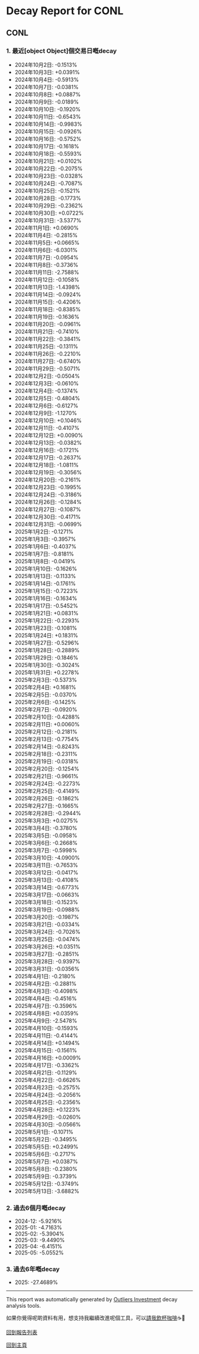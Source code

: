 # Decay Report for CONL

## CONL

### 1. 最近[object Object]個交易日嘅decay

- 2024年10月2日: -0.1513%
- 2024年10月3日: +0.0391%
- 2024年10月4日: -0.5913%
- 2024年10月7日: -0.0381%
- 2024年10月8日: +0.0887%
- 2024年10月9日: -0.0189%
- 2024年10月10日: -0.1920%
- 2024年10月11日: -0.6543%
- 2024年10月14日: -0.9983%
- 2024年10月15日: -0.0926%
- 2024年10月16日: -0.5752%
- 2024年10月17日: -0.1618%
- 2024年10月18日: -0.5593%
- 2024年10月21日: +0.0102%
- 2024年10月22日: -0.2075%
- 2024年10月23日: -0.0328%
- 2024年10月24日: -0.7087%
- 2024年10月25日: -0.1521%
- 2024年10月28日: -0.1773%
- 2024年10月29日: -0.2362%
- 2024年10月30日: +0.0722%
- 2024年10月31日: -3.5377%
- 2024年11月1日: +0.0690%
- 2024年11月4日: -0.2815%
- 2024年11月5日: +0.0665%
- 2024年11月6日: -6.0301%
- 2024年11月7日: -0.0954%
- 2024年11月8日: -0.3736%
- 2024年11月11日: -2.7588%
- 2024年11月12日: -0.1058%
- 2024年11月13日: -1.4398%
- 2024年11月14日: -0.0924%
- 2024年11月15日: -0.4206%
- 2024年11月18日: -0.8385%
- 2024年11月19日: -0.1636%
- 2024年11月20日: -0.0961%
- 2024年11月21日: -0.7410%
- 2024年11月22日: -0.3841%
- 2024年11月25日: -0.1311%
- 2024年11月26日: -0.2210%
- 2024年11月27日: -0.6740%
- 2024年11月29日: -0.5071%
- 2024年12月2日: -0.0504%
- 2024年12月3日: -0.0610%
- 2024年12月4日: -0.1374%
- 2024年12月5日: -0.4804%
- 2024年12月6日: -0.6127%
- 2024年12月9日: -1.1270%
- 2024年12月10日: +0.1046%
- 2024年12月11日: -0.4107%
- 2024年12月12日: +0.0090%
- 2024年12月13日: -0.0382%
- 2024年12月16日: -0.1721%
- 2024年12月17日: -0.2637%
- 2024年12月18日: -1.0811%
- 2024年12月19日: -0.3056%
- 2024年12月20日: -0.2161%
- 2024年12月23日: -0.1995%
- 2024年12月24日: -0.3186%
- 2024年12月26日: -0.1284%
- 2024年12月27日: -0.1087%
- 2024年12月30日: -0.4171%
- 2024年12月31日: -0.0699%
- 2025年1月2日: -0.1271%
- 2025年1月3日: -0.3957%
- 2025年1月6日: -0.4037%
- 2025年1月7日: -0.8181%
- 2025年1月8日: -0.0419%
- 2025年1月10日: -0.1626%
- 2025年1月13日: -0.1133%
- 2025年1月14日: -0.1761%
- 2025年1月15日: -0.7223%
- 2025年1月16日: -0.1634%
- 2025年1月17日: -0.5452%
- 2025年1月21日: +0.0831%
- 2025年1月22日: -0.2293%
- 2025年1月23日: -0.1081%
- 2025年1月24日: +0.1831%
- 2025年1月27日: -0.5296%
- 2025年1月28日: -0.2889%
- 2025年1月29日: -0.1846%
- 2025年1月30日: -0.3024%
- 2025年1月31日: +0.2278%
- 2025年2月3日: -0.5373%
- 2025年2月4日: +0.1681%
- 2025年2月5日: -0.0370%
- 2025年2月6日: -0.1425%
- 2025年2月7日: -0.0920%
- 2025年2月10日: -0.4288%
- 2025年2月11日: +0.0060%
- 2025年2月12日: -0.2181%
- 2025年2月13日: -0.7754%
- 2025年2月14日: -0.8243%
- 2025年2月18日: -0.2311%
- 2025年2月19日: -0.0318%
- 2025年2月20日: -0.1254%
- 2025年2月21日: -0.9661%
- 2025年2月24日: -0.2273%
- 2025年2月25日: -0.4149%
- 2025年2月26日: -0.1862%
- 2025年2月27日: -0.1665%
- 2025年2月28日: -0.2944%
- 2025年3月3日: +0.0275%
- 2025年3月4日: -0.3780%
- 2025年3月5日: -0.0958%
- 2025年3月6日: -0.2668%
- 2025年3月7日: -0.5998%
- 2025年3月10日: -4.0900%
- 2025年3月11日: -0.7653%
- 2025年3月12日: -0.0417%
- 2025年3月13日: -0.4108%
- 2025年3月14日: -0.6773%
- 2025年3月17日: -0.0663%
- 2025年3月18日: -0.1523%
- 2025年3月19日: -0.0988%
- 2025年3月20日: -0.1987%
- 2025年3月21日: -0.0334%
- 2025年3月24日: -0.7026%
- 2025年3月25日: -0.0474%
- 2025年3月26日: +0.0351%
- 2025年3月27日: -0.2851%
- 2025年3月28日: -0.9397%
- 2025年3月31日: -0.0356%
- 2025年4月1日: -0.2180%
- 2025年4月2日: -0.2881%
- 2025年4月3日: -0.4098%
- 2025年4月4日: -0.4516%
- 2025年4月7日: -0.3596%
- 2025年4月8日: +0.0359%
- 2025年4月9日: -2.5478%
- 2025年4月10日: -0.1593%
- 2025年4月11日: -0.4144%
- 2025年4月14日: +0.1494%
- 2025年4月15日: -0.1561%
- 2025年4月16日: +0.0009%
- 2025年4月17日: -0.3362%
- 2025年4月21日: -0.1129%
- 2025年4月22日: -0.6626%
- 2025年4月23日: -0.2575%
- 2025年4月24日: -0.2056%
- 2025年4月25日: -0.2356%
- 2025年4月28日: +0.1223%
- 2025年4月29日: -0.0260%
- 2025年4月30日: -0.0566%
- 2025年5月1日: -0.1071%
- 2025年5月2日: -0.3495%
- 2025年5月5日: +0.2499%
- 2025年5月6日: -0.2717%
- 2025年5月7日: +0.0387%
- 2025年5月8日: -0.2380%
- 2025年5月9日: -0.3739%
- 2025年5月12日: -0.3749%
- 2025年5月13日: -3.6882%

### 2. 過去6個月嘅decay

- 2024-12: -5.9216%
- 2025-01: -4.7163%
- 2025-02: -5.3904%
- 2025-03: -9.4490%
- 2025-04: -6.4151%
- 2025-05: -5.0552%

### 3. 過去6年嘅decay

- 2025: -27.4689%

------------------------------
This report was automatically generated by [Outliers Investment](https://outliersecon.github.io/Outliers-Investment/) decay analysis tools.

如果你覺得呢啲資料有用，想支持我繼續改進呢個工具，可以[請我飲杯咖啡](https://buymeacoffee.com/outliersecon)☕🙏

[回到報告列表](https://outliersecon.github.io/Outliers-Investment/reports/reports_public)

[回到主頁](https://outliersecon.github.io/Outliers-Investment/)